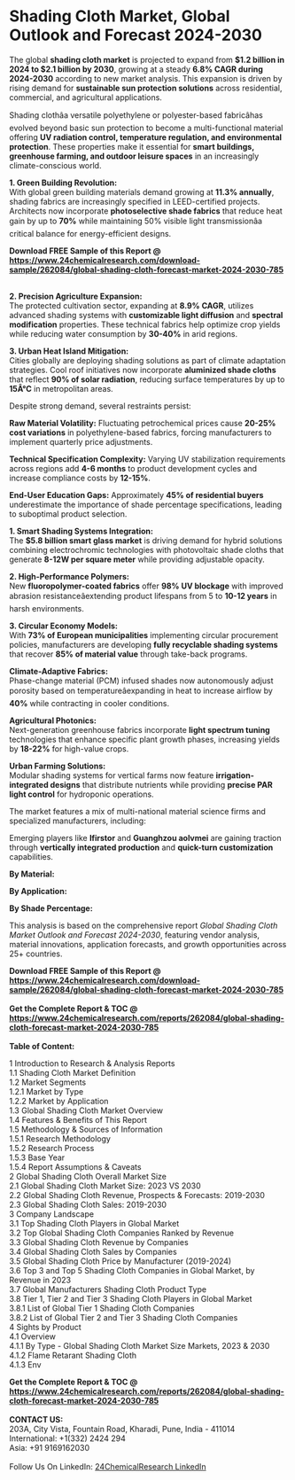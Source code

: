 <h1>Shading Cloth Market, Global Outlook and Forecast 2024-2030</h1><p>The global <strong>shading cloth market</strong> is projected to expand from <strong>$1.2 billion in 2024 to $2.1 billion by 2030</strong>, growing at a steady <strong>6.8% CAGR during 2024-2030</strong> according to new market analysis. This expansion is driven by rising demand for <strong>sustainable sun protection solutions</strong> across residential, commercial, and agricultural applications.</p><p>Shading clothâa versatile polyethylene or polyester-based fabricâhas evolved beyond basic sun protection to become a multi-functional material offering <strong>UV radiation control, temperature regulation, and environmental protection</strong>. These properties make it essential for <strong>smart buildings, greenhouse farming, and outdoor leisure spaces</strong> in an increasingly climate-conscious world.</p><p><strong>1. Green Building Revolution:</strong><br>
With global green building materials demand growing at <strong>11.3% annually</strong>, shading fabrics are increasingly specified in LEED-certified projects. Architects now incorporate <strong>photoselective shade fabrics</strong> that reduce heat gain by up to <strong>70%</strong> while maintaining 50% visible light transmissionâa critical balance for energy-efficient designs.</p><div><b>Download FREE Sample of this Report @ 
            <a href="https://www.24chemicalresearch.com/download-sample/262084/global-shading-cloth-forecast-market-2024-2030-785">
            https://www.24chemicalresearch.com/download-sample/262084/global-shading-cloth-forecast-market-2024-2030-785</a></b></div><br><p><strong>2. Precision Agriculture Expansion:</strong><br>
The protected cultivation sector, expanding at <strong>8.9% CAGR</strong>, utilizes advanced shading systems with <strong>customizable light diffusion</strong> and <strong>spectral modification</strong> properties. These technical fabrics help optimize crop yields while reducing water consumption by <strong>30-40%</strong> in arid regions.</p><p><strong>3. Urban Heat Island Mitigation:</strong><br>
Cities globally are deploying shading solutions as part of climate adaptation strategies. Cool roof initiatives now incorporate <strong>aluminized shade cloths</strong> that reflect <strong>90% of solar radiation</strong>, reducing surface temperatures by up to <strong>15Â°C</strong> in metropolitan areas.</p><p>Despite strong demand, several restraints persist:</p><p><strong>Raw Material Volatility:</strong> Fluctuating petrochemical prices cause <strong>20-25% cost variations</strong> in polyethylene-based fabrics, forcing manufacturers to implement quarterly price adjustments.</p><p><strong>Technical Specification Complexity:</strong> Varying UV stabilization requirements across regions add <strong>4-6 months</strong> to product development cycles and increase compliance costs by <strong>12-15%</strong>.</p><p><strong>End-User Education Gaps:</strong> Approximately <strong>45% of residential buyers</strong> underestimate the importance of shade percentage specifications, leading to suboptimal product selection.</p><p><strong>1. Smart Shading Systems Integration:</strong><br>
The <strong>$5.8 billion smart glass market</strong> is driving demand for hybrid solutions combining electrochromic technologies with photovoltaic shade cloths that generate <strong>8-12W per square meter</strong> while providing adjustable opacity.</p><p><strong>2. High-Performance Polymers:</strong><br>
New <strong>fluoropolymer-coated fabrics</strong> offer <strong>98% UV blockage</strong> with improved abrasion resistanceâextending product lifespans from 5 to <strong>10-12 years</strong> in harsh environments.</p><p><strong>3. Circular Economy Models:</strong><br>
With <strong>73% of European municipalities</strong> implementing circular procurement policies, manufacturers are developing <strong>fully recyclable shading systems</strong> that recover <strong>85% of material value</strong> through take-back programs.</p><p><strong>Climate-Adaptive Fabrics:</strong><br>
    Phase-change material (PCM) infused shades now autonomously adjust porosity based on temperatureâexpanding in heat to increase airflow by <strong>40%</strong> while contracting in cooler conditions.</p><p><strong>Agricultural Photonics:</strong><br>
    Next-generation greenhouse fabrics incorporate <strong>light spectrum tuning</strong> technologies that enhance specific plant growth phases, increasing yields by <strong>18-22%</strong> for high-value crops.</p><p><strong>Urban Farming Solutions:</strong><br>
    Modular shading systems for vertical farms now feature <strong>irrigation-integrated designs</strong> that distribute nutrients while providing <strong>precise PAR light control</strong> for hydroponic operations.</p><p>The market features a mix of multi-national material science firms and specialized manufacturers, including:</p><p>Emerging players like <strong>Ifirstor</strong> and <strong>Guanghzou aolvmei</strong> are gaining traction through <strong>vertically integrated production</strong> and <strong>quick-turn customization</strong> capabilities.</p><p><strong>By Material:</strong></p><p><strong>By Application:</strong></p><p><strong>By Shade Percentage:</strong></p><p>This analysis is based on the comprehensive report <em>Global Shading Cloth Market Outlook and Forecast 2024-2030</em>, featuring vendor analysis, material innovations, application forecasts, and growth opportunities across 25+ countries.</p><div><b>Download FREE Sample of this Report @ 
            <a href="https://www.24chemicalresearch.com/download-sample/262084/global-shading-cloth-forecast-market-2024-2030-785">
            https://www.24chemicalresearch.com/download-sample/262084/global-shading-cloth-forecast-market-2024-2030-785</a></b></div><br><div><b>Get the Complete Report & TOC @ 
            <a href="https://www.24chemicalresearch.com/reports/262084/global-shading-cloth-forecast-market-2024-2030-785">
            https://www.24chemicalresearch.com/reports/262084/global-shading-cloth-forecast-market-2024-2030-785</a></b></div><br>
            <b>Table of Content:</b><p>1 Introduction to Research & Analysis Reports<br />
    1.1 Shading Cloth Market Definition<br />
    1.2 Market Segments<br />
        1.2.1 Market by Type<br />
        1.2.2 Market by Application<br />
    1.3 Global Shading Cloth Market Overview<br />
    1.4 Features & Benefits of This Report<br />
    1.5 Methodology & Sources of Information<br />
        1.5.1 Research Methodology<br />
        1.5.2 Research Process<br />
        1.5.3 Base Year<br />
        1.5.4 Report Assumptions & Caveats<br />
2 Global Shading Cloth Overall Market Size<br />
    2.1 Global Shading Cloth Market Size: 2023 VS 2030<br />
    2.2 Global Shading Cloth Revenue, Prospects & Forecasts: 2019-2030<br />
    2.3 Global Shading Cloth Sales: 2019-2030<br />
3 Company Landscape<br />
    3.1 Top Shading Cloth Players in Global Market<br />
    3.2 Top Global Shading Cloth Companies Ranked by Revenue<br />
    3.3 Global Shading Cloth Revenue by Companies<br />
    3.4 Global Shading Cloth Sales by Companies<br />
    3.5 Global Shading Cloth Price by Manufacturer (2019-2024)<br />
    3.6 Top 3 and Top 5 Shading Cloth Companies in Global Market, by Revenue in 2023<br />
    3.7 Global Manufacturers Shading Cloth Product Type<br />
    3.8 Tier 1, Tier 2 and Tier 3 Shading Cloth Players in Global Market<br />
        3.8.1 List of Global Tier 1 Shading Cloth Companies<br />
        3.8.2 List of Global Tier 2 and Tier 3 Shading Cloth Companies<br />
4 Sights by Product<br />
    4.1 Overview<br />
        4.1.1 By Type - Global Shading Cloth Market Size Markets, 2023 & 2030<br />
        4.1.2 Flame Retarant Shading Cloth<br />
        4.1.3 Env</p><div><b>Get the Complete Report & TOC @ 
            <a href="https://www.24chemicalresearch.com/reports/262084/global-shading-cloth-forecast-market-2024-2030-785">
            https://www.24chemicalresearch.com/reports/262084/global-shading-cloth-forecast-market-2024-2030-785</a></b></div><br><b>CONTACT US:</b><br>
            203A, City Vista, Fountain Road, Kharadi, Pune, India - 411014<br>
            International: +1(332) 2424 294<br>
            Asia: +91 9169162030 <br><br>
            Follow Us On LinkedIn: <a href="https://www.linkedin.com/company/24chemicalresearch/">24ChemicalResearch LinkedIn</a>